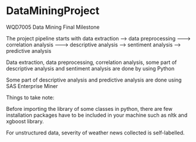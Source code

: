 # DataMiningProject
WQD7005 Data Mining Final Milestone

The project pipeline starts with data extraction --> data preprocessing ---> correlation analysis ---> descriptive analysis --> sentiment analysis --> predictive analysis

Data extraction, data preprocessing, correlation analysis, some part of descriptive analysis and sentiment analysis are done by using Python

Some part of descriptive analysis and predictive analysis are done using SAS Enterprise Miner

Things to take note:

Before importing the library of some classes in python, there are few installation packages have to be included in your machine such as nltk and xgboost library.

For unstructured data, severity of weather news collected is self-labelled.

